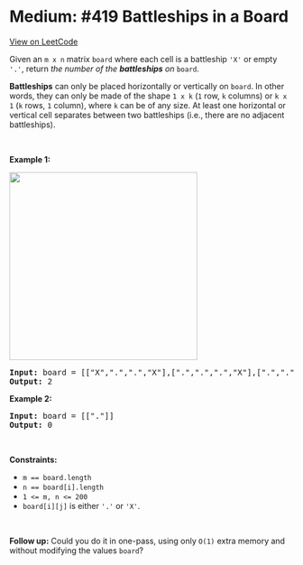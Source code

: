 
Medium: #419 Battleships in a Board
=======================
[View on LeetCode](https://leetcode.com/problems/battleships-in-a-board/)
</hr>
<p>Given an <code>m x n</code> matrix <code>board</code> where each cell is a battleship <code>&#39;X&#39;</code> or empty <code>&#39;.&#39;</code>, return <em>the number of the <strong>battleships</strong> on</em> <code>board</code>.</p>

<p><strong>Battleships</strong> can only be placed horizontally or vertically on <code>board</code>. In other words, they can only be made of the shape <code>1 x k</code> (<code>1</code> row, <code>k</code> columns) or <code>k x 1</code> (<code>k</code> rows, <code>1</code> column), where <code>k</code> can be of any size. At least one horizontal or vertical cell separates between two battleships (i.e., there are no adjacent battleships).</p>

<p>&nbsp;</p>
<p><strong class="example">Example 1:</strong></p>
<img height="333" src="https://assets.leetcode.com/uploads/2024/06/21/image.png" width="333" />
<pre>
<strong>Input:</strong> board = [[&quot;X&quot;,&quot;.&quot;,&quot;.&quot;,&quot;X&quot;],[&quot;.&quot;,&quot;.&quot;,&quot;.&quot;,&quot;X&quot;],[&quot;.&quot;,&quot;.&quot;,&quot;.&quot;,&quot;X&quot;]]
<strong>Output:</strong> 2
</pre>

<p><strong class="example">Example 2:</strong></p>

<pre>
<strong>Input:</strong> board = [[&quot;.&quot;]]
<strong>Output:</strong> 0
</pre>

<p>&nbsp;</p>
<p><strong>Constraints:</strong></p>

<ul>
	<li><code>m == board.length</code></li>
	<li><code>n == board[i].length</code></li>
	<li><code>1 &lt;= m, n &lt;= 200</code></li>
	<li><code>board[i][j]</code> is either <code>&#39;.&#39;</code> or <code>&#39;X&#39;</code>.</li>
</ul>

<p>&nbsp;</p>
<p><strong>Follow up:</strong> Could you do it in one-pass, using only <code>O(1)</code> extra memory and without modifying the values <code>board</code>?</p>

